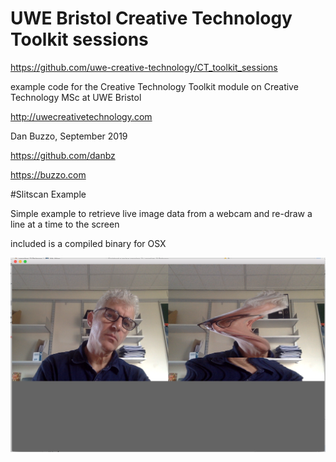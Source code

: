 # UWE Bristol Creative Technology Toolkit sessions

https://github.com/uwe-creative-technology/CT_toolkit_sessions


example code for the Creative Technology Toolkit module on Creative Technology MSc at UWE Bristol

http://uwecreativetechnology.com

Dan Buzzo, September 2019

https://github.com/danbz

https://buzzo.com

#Slitscan Example

Simple example to retrieve live image data from a webcam and re-draw a line at a time to the screen

included is a compiled binary for OSX

 ![screenshot](slitscan-example-screenshot.png)
